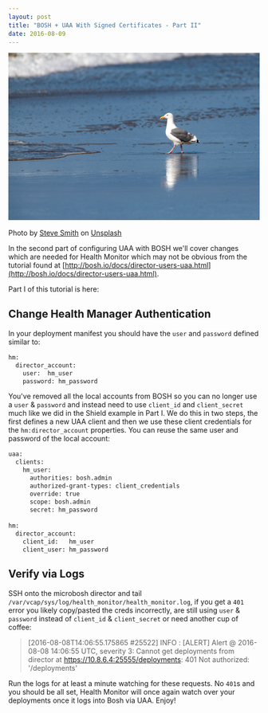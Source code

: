 ```yaml
---
layout: post
title: "BOSH + UAA With Signed Certificates - Part II"
date: 2016-08-09
---
```


![map](https://raw.githubusercontent.com/cweibel/ghost_blog_pics/master/steve-smith-3bus5RKqlOs-unsplash.jpg)



Photo by [Steve Smith](https://unsplash.com/@varrak?utm_source=unsplash&utm_medium=referral&utm_content=creditCopyText) on [Unsplash](https://unsplash.com/s/photos/uri?utm_source=unsplash&utm_medium=referral&utm_content=creditCopyText)



In the second part of configuring UAA with BOSH we'll cover changes which are needed for Health Monitor which may not be obvious from the tutorial found at [http://bosh.io/docs/director-users-uaa.html](http://bosh.io/docs/director-users-uaa.html).

Part I of this tutorial is here:



## Change Health Manager Authentication

In your deployment manifest you should have the `user` and `password` defined similar to:

```
hm:
  director_account:
    user:  hm_user
    password: hm_password
```

You've removed all the local accounts from BOSH so you can no longer use a `user` & `password` and instead need to use `client_id` and `client_secret` much like we did in the Shield example in Part I. We do this in two steps, the first defines a new UAA client and then we use these client credentials for the `hm:director_account` properties. You can reuse the same user and password of the local account:

```
uaa:
  clients:
    hm_user:
      authorities: bosh.admin
      authorized-grant-types: client_credentials
      override: true
      scope: bosh.admin
      secret: hm_password

hm:
  director_account:
    client_id:   hm_user
    client_user: hm_password
```

## Verify via Logs

SSH onto the microbosh director and tail `/var/vcap/sys/log/health_monitor/health_monitor.log`, if you get a `401` error you likely copy/pasted the creds incorrectly, are still using `user` & `password` instead of `client_id` & `client_secret` or need another cup of coffee:


> [2016-08-08T14:06:55.175865 #25522] INFO : [ALERT] Alert @ 2016-08-08 14:06:55 UTC, severity 3: Cannot get deployments from director at https://10.8.6.4:25555/deployments: 401 Not authorized: '/deployments'

Run the logs for at least a minute watching for these requests. No `401`s and you should be all set, Health Monitor will once again watch over your deployments once it logs into Bosh via UAA. Enjoy!